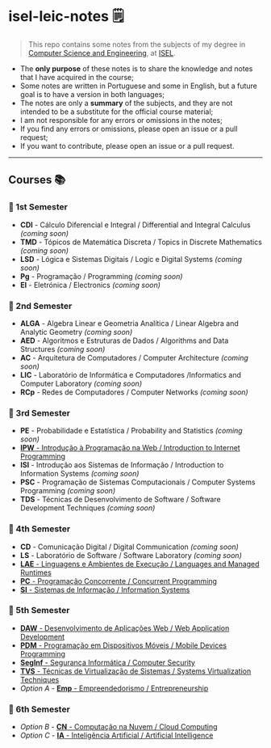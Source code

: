 # isel-leic-notes 🗒️

> This repo contains some notes from the subjects of my degree in [Computer Science and Engineering](https://www.isel.pt/en/curso/bsc-degree/computer-science-and-computer-engineering), at [ISEL](https://www.isel.pt/).

* The **only purpose** of these notes is to share the knowledge and notes that I have acquired in the course;
* Some notes are written in Portuguese and some in English, but a future goal is to have a version in both languages;
* The notes are only a **summary** of the subjects, and they are not intended to be a substitute for the official course material;
* I am not responsible for any errors or omissions in the notes;
* If you find any errors or omissions, please open an issue or a pull request;
* If you want to contribute, please open an issue or a pull request.

---

## Courses 📚

### 📆 1st Semester 

* **CDI** - Cálculo Diferencial e Integral / Differential and Integral Calculus _(coming soon)_
* **TMD** - Tópicos de Matemática Discreta / Topics in Discrete Mathematics _(coming soon)_
* **LSD** - Lógica e Sistemas Digitais / Logic e Digital Systems _(coming soon)_
* **Pg** - Programação / Programming _(coming soon)_
* **El** - Eletrónica / Electronics _(coming soon)_

### 📆 2nd Semester 

* **ALGA** - Algebra Linear e Geometria Analítica / Linear Algebra and Analytic Geometry _(coming soon)_
* **AED** - Algoritmos e Estruturas de Dados / Algorithms and Data Structures _(coming soon)_
* **AC** - Arquitetura de Computadores / Computer Architecture _(coming soon)_
* **LIC** - Laboratório de Informática e Computadores /Informatics and Computer Laboratory _(coming soon)_
* **RCp** - Redes de Computadores / Computer Networks _(coming soon)_

### 📆 3rd Semester 

* **PE** - Probabilidade e Estatística / Probability and Statistics _(coming soon)_
* [**IPW** - Introdução à Programação na Web / Introduction to Internet Programming](./3rd-semester/ipw)
* **ISI** - Introdução aos Sistemas de Informação / Introduction to Information Systems _(coming soon)_
* **PSC** - Programação de Sistemas Computacionais / Computer Systems Programming _(coming soon)_
* **TDS** - Técnicas de Desenvolvimento de Software / Software Development Techniques _(coming soon)_

### 📆 4th Semester

* **CD** - Comunicação Digital / Digital Communication _(coming soon)_
* **LS** - Laboratório de Software / Software Laboratory _(coming soon)_
* [**LAE** - Linguagens e Ambientes de Execução / Languages and Managed Runtimes](./4th-semester/lae)
* [**PC** -  Programação Concorrente / Concurrent Programming](./4th-semester/pc)
* [**SI** - Sistemas de Informação / Information Systems](./4th-semester/si)

### 📆 5th Semester

* [**DAW** - Desenvolvimento de Aplicações Web / Web Application Development](./5th-semester/daw)
* [**PDM** - Programação em Dispositivos Móveis / Mobile Devices Programming](./5th-semester/pdm)
* [**SegInf** - Segurança Informática / Computer Security](./5th-semester/seginf)
* [**TVS** - Técnicas de Virtualização de Sistemas / Systems Virtualization Techniques](./5th-semester/tvs)
* _Option A_ - [**Emp** - Empreendedorismo / Entrepreneurship](./5th-semester/emp)

### 📆 6th Semester

* _Option B_ - [**CN** - Computação na Nuvem / Cloud Computing](./6th-semester/cn)
* _Option C_ - [**IA** - Inteligência Artificial / Artificial Intelligence](./6th-semester/ia)
